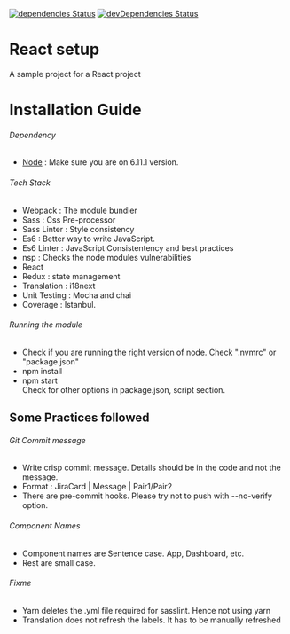 [![dependencies Status](https://david-dm.org/jagatjeevan/react-setup/status.svg)](https://david-dm.org/jagatjeevan/react-setup)
[![devDependencies Status](https://david-dm.org/jagatjeevan/react-setup/dev-status.svg)](https://david-dm.org/jagatjeevan/react-setup?type=dev)
# React setup
A sample project for a React project

# Installation Guide
###### Dependency
- [Node](https://nodejs.org/en/) : Make sure you are on 6.11.1 version.

###### Tech Stack
- Webpack : The module bundler
- Sass : Css Pre-processor
- Sass Linter : Style consistency
- Es6 : Better way to write JavaScript.
- Es6 Linter : JavaScript Consistentency and best practices
- nsp : Checks the node modules vulnerabilities
- React
- Redux : state management
- Translation : i18next
- Unit Testing : Mocha and chai
- Coverage : Istanbul.

###### Running the module
- Check if you are running the right version of node. Check ".nvmrc" or "package.json"
- npm install
- npm start <br />
Check for other options in package.json, script section. 

## Some Practices followed
###### Git Commit message
- Write crisp commit message. Details should be in the code and not the message.
- Format : JiraCard | Message | Pair1/Pair2
- There are pre-commit hooks. Please try not to push with --no-verify option.

###### Component Names
- Component names are Sentence case. App, Dashboard, etc.
- Rest are small case. 

###### Fixme
- Yarn deletes the .yml file required for sasslint. Hence not using yarn
- Translation does not refresh the labels. It has to be manually refreshed
